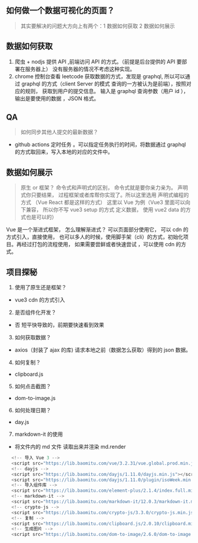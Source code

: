 ## 如何做一个数据可视化的页面？

> 其实要解决的问题大方向上有两个：1 数据如何获取 2 数据如何展示

## 数据如何获取

1. 爬虫 + nodjs 提供 API ,前端访问 API 的方式。（前提是后台提供的 API 要部署在服务器上） 没有服务器的情况不考虑这种实现。
2. chrome 控制台查看 leetcode 获取数据的方式，发现是 graphql, 所以可以通过 graphql 的方式（client Server 的模式 查询的一方被认为是前端），按照对应的规则， 获取到用户的提交信息。 输入是 graphql 查询参数（用户 id ），输出是要使用的数据 ，JSON 格式。

## QA

> 如何同步其他人提交的最新数据？

- github actions 定时任务 。可以指定任务执行的时间，将数据通过 graphql 的方式取回来，写入本地的对应的文件中。

## 数据如何展示

> 原生 or 框架？ 命令式和声明式的区别， 命令式就是要你亲力亲为。 声明式你只要结果， 过程框架或者库帮你实现了。所以这里选用 声明式编程的方式 （Vue React 都是这样的方式） 这里以 Vue 为例（Vue3 里面可以向下兼容， 所以你不写 vue3 setup 的方式 定义数据， 使用 vue2 data 的方式也是可以的）

Vue 是一个渐进式框架， 怎么理解渐进式？ 可以页面部分使用它， 可以 cdn 的方式引入，直接使用， 也可以多人的时候，使用脚手架（cli）的方式，初始化项目。再经过打包的流程使用， 如果需要尝鲜或者快速尝试 ，可以使用 cdn 的方式。

## 项目探秘

1. 使用了原生还是框架？

- vue3 cdn 的方式引入

2. 是否组件化开发？

- 否 短平快导致的，前期要快速看到效果

3. 如何获取数据？

- axios（封装了 ajax 的库) 请求本地之前（数据怎么获取）得到的 json 数据。

4. 如何复制？

- clipboard.js

5. 如何点击截图？

- dom-to-image.js

6. 如何处理日期？

- day.js

7. markdown-it 的使用

- 将文件内的 md 文件 读取出来并渲染
  md.render

```js
  <!-- 导入 Vue 3 -->
  <script src="https://lib.baomitu.com/vue/3.2.31/vue.global.prod.min.js"></script>
  <!-- dayjs -->
  <script src="https://lib.baomitu.com/dayjs/1.11.0/dayjs.min.js"></script>
  <script src="https://lib.baomitu.com/dayjs/1.11.0/plugin/isoWeek.min.js"></script>
  <!-- 导入组件库 -->
  <script src="https://lib.baomitu.com/element-plus/2.1.4/index.full.min.js"></script>
  <!-- markdown-it -->
  <script src="https://lib.baomitu.com/markdown-it/12.0.3/markdown-it.min.js"></script>
  <!-- crypto-js -->
  <script src="https://lib.baomitu.com/crypto-js/3.3.0/crypto-js.min.js"></script>
  <!-- 复制 -->
  <script src="https://lib.baomitu.com/clipboard.js/2.0.10/clipboard.min.js"></script>
  <!-- 生成图片 -->
  <script src="https://lib.baomitu.com/dom-to-image/2.6.0/dom-to-image.min.js"></script>
```
